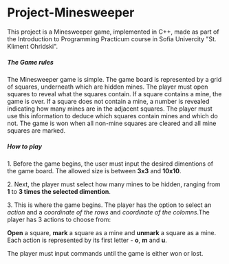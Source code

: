 # Project-Minesweeper

<p>This project is a Minesweeper game, implemented in C++, made as part of the Introduction to Programming Practicum course in Sofia Univercity "St. Kliment Ohridski".</p>

<h5>The Game rules</h5>
<p>The Minesweeper game is simple. The game board is represented by a grid of squares, underneath which are hidden mines. The player must open squares to reveal what the squares contain. If a square contains a mine, the game is over. If a square does not contain a mine, a number is revealed indicating how many mines are in the adjacent squares. The player must use this information to deduce which squares contain mines and which do not. The game is won when all non-mine squares are cleared and all mine squares are marked.</p>

<h5>How to play</h5>
<p>1. Before the game begins, the user must input the desired dimentions of the game board. The allowed size is between <strong>3x3</strong> and <strong>10x10</strong>.</p>
<p>2. Next, the player must select how many mines to be hidden, ranging from <strong>1</strong> to <strong>3 times the selected dimention</strong>.</p>
<p>3. This is where the game begins. The player has the option to select an <em>action</em> and a <em>coordinate of the rows</em> and <em>coordinate of the colomns</em>.The player has 3 actions to choose from:</p>
<p><strong>Open</strong> a square, <strong>mark</strong> a square as a mine and <strong>unmark</strong> a square as a mine. Each action is represented by its first letter - <strong>o</strong>, <strong>m</strong> and <strong>u</strong>.</p>
<p>The player must input commands until the game is either won or lost.</p>
